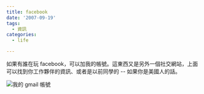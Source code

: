 ```yaml
---
title: facebook
date: '2007-09-19'
tags:
  - 資訊
categories:
  - life

---
```

如果有誰在玩 facebook，可以加我的帳號。這東西又是另外一個社交網站，上面可以找到你工作夥伴的資訊、或者是以前同學的 -- 如果你是美國人的話。  
  
![我的 gmail 帳號](images/0.png "我的 gmail 帳號")